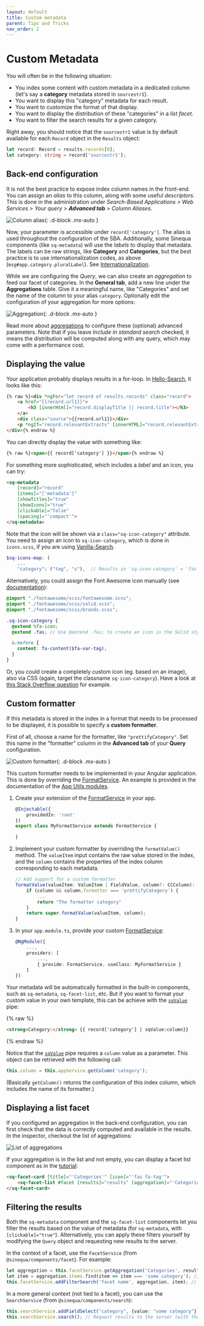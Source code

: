 ```yaml
---
layout: default
title: Custom metadata
parent: Tips and Tricks
nav_order: 2
---
```


# Custom Metadata

You will often be in the following situation:

- You index some content with custom metadata in a dedicated column (let's say a **category** metadata stored in `sourcestr1`).
- You want to display this "category" metadata for each result.
- You want to customize the format of that display.
- You want to display the distribution of these "categories" in a *list facet*.
- You want to filter the search results for a given category.

Right away, you should notice that the `sourcestr1` value is by default available for each `Record` object in the `Results` object:

```ts
let record: Record = results.records[0];
let category: string = record['sourcestr1'];
```

## Back-end configuration

It is not the best practice to expose index column names in the front-end. You can assign an *alias* to this column, along with some useful *descriptors*. This is done in the administration under *Search-Based Applications > Web Services > Your query > **Advanced tab** > Column Aliases*.

![Column alias]({{site.baseurl}}assets/tipstricks/alias.png){: .d-block .mx-auto }

Now, your parameter is accessible under `record['category']`. The alias is used throughout the configuration of the SBA. Additionally, some Sinequa components (like `sq-metadata`) will use the *labels* to display that metadata. The labels can be raw strings, like **Category** and **Categories**, but the best practice is to use internationalization codes, as above (`msg#app.category.pluralLabel`). See [Internationalization]({{site.baseurl}}tutorial/intl.html).

While we are configuring the *Query*, we can also create an *aggregation* to feed our facet of categories. In the **General tab**, add a new line under the **Aggregations** table. Give it a meaningful name, like "Categories" and set the name of the column to your alias `category`. Optionally edit the configuration of your aggregation for more options:

![Aggregation]({{site.baseurl}}assets/tipstricks/aggregation.png){: .d-block .mx-auto }

Read more about [aggregations](https://doc.sinequa.com/en.sinequa-es.v11/Content/en.sinequa-es.syntax.sql.html#aggregations-distribution-and-correlation) to configure these (optional) advanced parameters. Note that if you leave *Include in standard search* checked, it means the distribution will be computed along with any query, which may come with a performance cost.

## Displaying the value

Your application probably displays results in a for-loop. In [Hello-Search]({{site.baseurl}}modules/hello-search/hello-search.html), it looks like this:

```html
{% raw %}<div *ngFor="let record of results.records" class="record">
    <a href="{{record.url1}}">
        <h3 [innerHtml]="record.displayTitle || record.title"></h3>
    </a>
    <div class="source">{{record.url1}}</div>
    <p *ngIf="record.relevantExtracts" [innerHTML]="record.relevantExtracts"></p>
</div>{% endraw %}
```

You can directly display the value with something like:

```html
{% raw %}<span>{{ record['category'] }}</span>{% endraw %}
```

For something more sophisticated, which includes a *label* and an icon, you can try:

```html
<sq-metadata
    [record]="record"
    [items]="['metadata']"
    [showTitles]="true"
    [showIcons]="true"
    [clickable]="false"
    [spacing]="'compact'">
</sq-metadata>
```

Note that the icon will be shown via a `class="sq-icon-category"` attribute. You need to assign an icon to `sq-icon-category`, which is done in `icons.scss`, if you are using [Vanilla-Search]({{site.baseurl}}modules/vanilla-search/vanilla-search.html).

```scss
$sq-icons-map: (
    ...
    "category": ("tag", "s"),  // Results in 'sq-icon-category' = 'fas fa-tag', a font awesome icon
```

Alternatively, you could assign the Font Awesome icon manually (see [documentation](https://fontawesome.com/how-to-use/on-the-web/using-with/sass)):

```scss
@import "./fontawesome/scss/fontawesome.scss";
@import "./fontawesome/scss/solid.scss";
@import "./fontawesome/scss/brands.scss";

.sq-icon-category {
  @extend %fa-icon;
  @extend .fas; // Use @extend .fas; to create an icon in the Solid style

  &:before {
    content: fa-content($fa-var-tag);
  }
}
```

Or, you could create a completely custom icon (eg. based on an image), also via CSS (again, target the classname `sq-icon-category`). Have a look at [this Stack Overflow question](https://stackoverflow.com/questions/29576527/adding-icon-image-to-css-class-for-html-elements) for example.

## Custom formatter

If this metadata is stored in the index in a format that needs to be processed to be displayed, it is possible to specify a **custom formatter**.

First of all, choose a name for the formatter, like `"prettifyCategory"`. Set this name in the "formatter" column in the **Advanced tab** of your **Query** configuration.

![Custom formatter]({{site.baseurl}}assets/tipstricks/metadata-formatter.png){: .d-block .mx-auto }

This custom formatter needs to be implemented in your Angular application. This is done by overriding the [FormatService]({{site.baseurl}}core/injectables/FormatService.html). An example is provided in the documentation of the [App Utils modules]({{site.baseurl}}modules/core/app-utils.html#format-service).

1. Create your extension of the [FormatService]({{site.baseurl}}core/injectables/FormatService.html) in your app.

    ```ts
    @Injectable({
        providedIn: 'root'
    })
    export class MyFormatService extends FormatService {

    }
    ```

2. Implement your custom formatter by overriding the `formatValue()` method. The `valueItem` input contains the raw value stored in the index, and the `column` contains the properties of the index column corresponding to each metadata.

    ```ts
    // Add support for a custom formatter
    formatValue(valueItem: ValueItem | FieldValue, column?: CCColumn): string {
        if (column && column.formatter === 'prettifyCategory') {
            ...
            return "The formatter category"
        }
        return super.formatValue(valueItem, column);
    }
    ```

3. In your `app.module.ts`, provide your custom [FormatService]({{site.baseurl}}core/injectables/FormatService.html):

    ```ts
    @NgModule({
        ...,
        providers: [
            ...,
            { provide: FormatService, useClass: MyFormatService }
        ]
    })
    ```

Your metadata will be automatically formatted in the built-in components, such as `sq-metadata`, `sq-facet-list`, etc. But if you want to format your custom value in your own template, this can be achieve with the [`sqValue`]({{site.baseurl}}components/pipes/ValuePipe.html) pipe:

{% raw %}

```html
<strong>Category:</strong> {{ record['category'] | sqValue:column}}
```

{% endraw %}

Notice that the [`sqValue`]({{site.baseurl}}components/pipes/ValuePipe.html) pipe requires a `column` value as a parameter. This object can be retrieved with the following call:

```ts
this.column = this.appService.getColumn('category');
```

(Basically `getColumn()` returns the configuration of this index column, which includes the name of its formatter.)

## Displaying a list facet

If you configured an aggregation in the back-end configuration, you can first check that the data is correctly computed and available in the results. In the inspector, checkout the list of aggregations:

![List of aggregations]({{site.baseurl}}assets/tipstricks/aggregations.png)

If your aggregation is in the list and not empty, you can display a facet list component as in the [tutorial]({{site.baseurl}}tutorial/facet-module.html):

```html
<sq-facet-card [title]="'Categories'" [icon]="'fas fa-tag'">
    <sq-facet-list #facet [results]="results" [aggregation]="'Categories'"></sq-facet-list>
</sq-facet-card>
```

## Filtering the results

Both the `sq-metadata` component and the `sq-facet-list` components let you filter the results based on the value of metadata (for `sq-metadata`, with `[clickable]="true"`). Alternatively, you can apply these filters yourself by modifying the `Query` object and requesting new results to the server.

In the context of a facet, use the `FacetService` (from `@sinequa/components/facet`). For example:

```ts
let aggregation = this.facetService.getAggregation('Categories', results); // Get the aggregation data
let item = aggregation.items.find(item => item === 'some category'); // Find the item you want to "click" on
this.facetService.addFilterSearch('facet name', aggregation, item); // Apply the filter (to the Query) and refresh the search
```

In a more general context (not tied to a facet), you can use the `SearchService` (from `@sinequa/components/search`):

```ts
this.searchService.addFieldSelect("category", {value: "some category"}); // Apply the filter (to the Query)
this.searchService.search(); // Request results to the server (with the new query)
```
